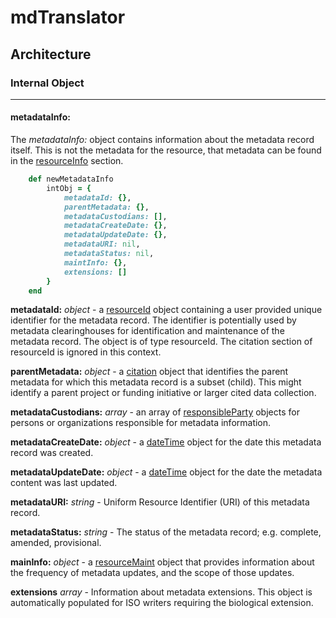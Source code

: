 # mdTranslator

## Architecture

### Internal Object
---
#### metadataInfo:

The *metadataInfo:* object contains information about the metadata record itself. This is not the metadata for the resource, that metadata can be found in the [resourceInfo](../mdtranslator/resourceInfo.md) section.
````ruby
    def newMetadataInfo
        intObj = {
            metadataId: {},
            parentMetadata: {},
            metadataCustodians: [],
            metadataCreateDate: {},
            metadataUpdateDate: {},
            metadataURI: nil,
            metadataStatus: nil,
            maintInfo: {},
            extensions: []
        }
    end
````

__metadataId:__ *object* - a [resourceId](../mdtranslator/resourceId.md) object containing a user provided unique identifier for the metadata record. The identifier is potentially used by metadata clearinghouses for identification and maintenance of the metadata record. The object is of type resourceId. The citation section of resourceId is ignored in this context.

__parentMetadata:__ *object* - a [citation](../mdtranslator/citation.md) object that identifies the parent metadata for which this metadata record is a subset (child). This might identify a parent project or funding initiative or larger cited data collection.

__metadataCustodians:__ *array* - an array of [responsibleParty](../mdtranslator/responsibleParty.md) objects for persons or organizations responsible for metadata information.

__metadataCreateDate:__ *object* - a [dateTime](../mdtranslator/dateTime.md) object for the date this metadata record was created.

__metadataUpdateDate:__ *object* - a [dateTime](../mdtranslator/dateTime.md) object for the date the metadata content was last updated.

__metadataURI:__ *string* - Uniform Resource Identifier (URI) of this metadata record.

__metadataStatus:__ *string* - The status of the metadata record; e.g. complete, amended, provisional.

__mainInfo:__ *object* - a [resourceMaint](../mdtranslator/resourceMaint.md) object that provides information about the frequency of metadata updates, and the scope of those updates.

__extensions__ *array* - Information about metadata extensions.  This object is automatically populated for ISO writers requiring the biological extension.
